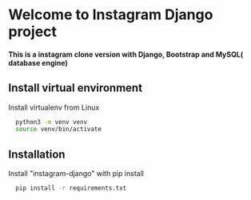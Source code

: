 
# Welcome to Instagram Django project

#### This is a instagram clone version with Django, Bootstrap and MySQL( database engine)
## Install virtual environment
Install virtualenv from Linux
```bash
  python3 -m venv venv
  source venv/bin/activate
```
## Installation

Install "instagram-django" with pip install

```bash
  pip install -r requirements.txt
```

